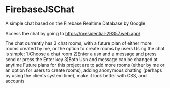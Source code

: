 # FirebaseJSChat
A simple chat based on the Firebase Realtime Database by Google

Access the chat by going to https://presidential-29357.web.app/

The chat currently has 3 chat rooms, with a future plan of either more rooms created by me, or the option to create rooms by users
Using the chat is simple:
  1)Choose a chat room
  2)Enter a usn and a message and press send or press the Enter key
  3)Both Usn and message can be changed at anytime
Future plans for this project are to add more rooms (either by me or an option for users to create rooms), adding anonymous chatting (perhaps by using the clients system time), make it look better with CSS, and accounts

